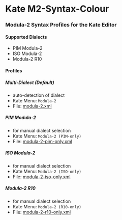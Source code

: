 # Kate M2-Syntax-Colour
### Modula-2 Syntax Profiles for the Kate Editor

#### Supported Dialects
* PIM Modula-2
* ISO Modula-2
* Modula-2 R10

#### Profiles

##### Multi-Dialect (Default)
* auto-detection of dialect
* Kate Menu: `Modula-2`
* File: [modula-2.xml](modula-2.xml)

##### PIM Modula-2
* for manual dialect selection
* Kate Menu: `Modula-2 (PIM-only)`
* File: [modula-2-pim-only.xml](modula-2-pim-only.xml])

##### ISO Modula-2
* for manual dialect selection
* Kate Menu: `Modula-2 (ISO-only)`
* File: [modula-2-iso-only.xml](modula-2-iso-only.xml)

##### Modula-2 R10
* for manual dialect selection
* Kate Menu: `Modula-2 (R10-only)`
* File: [modula-2-r10-only.xml](modula-2-r10-only.xml)
